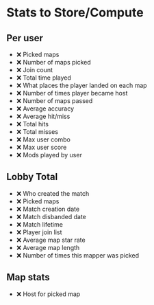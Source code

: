 # Stats to Store/Compute

## Per user
- ❌ Picked maps
- ❌ Number of maps picked
- ❌ Join count
- ❌ Total time played
- ❌ What places the player landed on each map
- ❌ Number of times player became host
- ❌ Number of maps passed
- ❌ Average accuracy
- ❌ Average hit/miss
- ❌ Total hits
- ❌ Total misses
- ❌ Max user combo
- ❌ Max user score
- ❌ Mods played by user


## Lobby Total
- ❌ Who created the match
- ❌ Picked maps
- ❌ Match creation date
- ❌ Match disbanded date
- ❌ Match lifetime
- ❌ Player join list
- ❌ Average map star rate
- ❌ Average map length
- ❌ Number of times this mapper was picked


## Map stats
- ❌ Host for picked map




